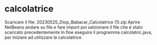 # calcolatrice
Scaricare il file: 20230525_Diop_Babacar_Calcolatrice (1).zip
Aprire NetBeans
andare su file e fare import poi selzionare il file che è stato scaricato precedentemente
In fine eseguire il programma calcolatric.java, per iniziare ad utilizzare la calcolatrice
